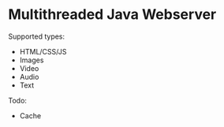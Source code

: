 # Multithreaded Java Webserver

Supported types:
 - HTML/CSS/JS
 - Images
 - Video
 - Audio
 - Text
 
Todo:
 - Cache
